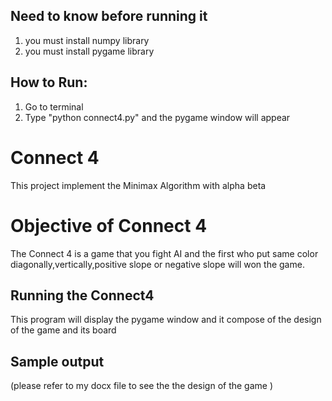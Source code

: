 ## Need to know before running it 
1. you must install numpy library
2. you must install pygame library

## How to Run:
1. Go to terminal 
2. Type "python connect4.py" and the pygame window will appear


# Connect 4

This project implement the Minimax Algorithm with alpha beta

# Objective of Connect 4
The Connect 4 is a game that you fight AI  and the first who put same color diagonally,vertically,positive slope or negative slope will won the game.


## Running the Connect4

This program will display the pygame window and it compose of the design of the game and its board


## Sample output
(please refer to my docx file to see the the design of the game )